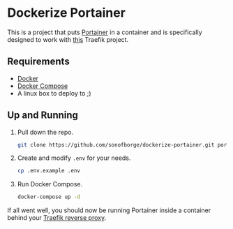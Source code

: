 # Dockerize Portainer

This is a project that puts
[Portainer](https://www.portainer.io/)
in a container and is specifically designed to work with
[this](https://github.com/sonofborge/dockerize-traefik)
Traefik project.

## Requirements

*   [Docker](https://docs.docker.com/install/)
*   [Docker Compose](https://docs.docker.com/compose/install/)
*   A linux box to deploy to ;)

## Up and Running

1.  Pull down the repo.

    ```sh
    git clone https://github.com/sonofborge/dockerize-portainer.git portainer
    ```

1.  Create and modify `.env` for your needs.

    ```sh
    cp .env.example .env
    ```

1.  Run Docker Compose.

    ```sh
    docker-compose up -d
    ```

If all went well,
you should now be running Portainer inside a container behind your
[Traefik reverse proxy](https://github.com/sonofborge/dockerize-traefik).
